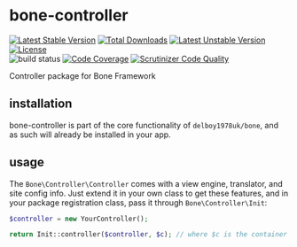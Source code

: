 # bone-controller
[![Latest Stable Version](https://poser.pugx.org/delboy1978uk/bone-controller/v/stable)](https://packagist.org/packages/delboy1978uk/bone-controller) [![Total Downloads](https://poser.pugx.org/delboy1978uk/bone/downloads)](https://packagist.org/packages/delboy1978uk/bone) [![Latest Unstable Version](https://poser.pugx.org/delboy1978uk/bone-controller/v/unstable)](https://packagist.org/packages/delboy1978uk/bone-controller) [![License](https://poser.pugx.org/delboy1978uk/bone-controller/license)](https://packagist.org/packages/delboy1978uk/bone-controller)<br />
![build status](https://github.com/delboy1978uk/bone-controller/actions/workflows/master.yml/badge.svg) [![Code Coverage](https://scrutinizer-ci.com/g/delboy1978uk/bone-controller/badges/coverage.png?b=master)](https://scrutinizer-ci.com/g/delboy1978uk/bone-controller/?branch=master) [![Scrutinizer Code Quality](https://scrutinizer-ci.com/g/delboy1978uk/bone-controller/badges/quality-score.png?b=master)](https://scrutinizer-ci.com/g/delboy1978uk/bone-controller/?branch=master)<br />

Controller package for Bone Framework
## installation
bone-controller is part of the core functionality of `delboy1978uk/bone`, and as such will already be installed in your
app.
## usage
The `Bone\Controller\Controller` comes with a view engine, translator, and site config info. Just extend it in your own
class to get these features, and in your package registration class, pass it through `Bone\Controller\Init`:
```php
$controller = new YourController();

return Init::controller($controller, $c); // where $c is the container
```
